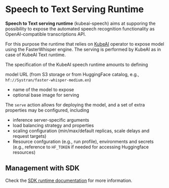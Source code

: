 # Speech to Text Serving Runtime

**Speech to Text serving runtime** (kubeai-speech) aims at supporing the possibility to expose the automated speech recognition functionality as OpenAI-compatible transcriptions API. 
 
For this purpose the runtime that relies on [KubeAI](https://www.kubeai.org/) operator to expose model using the FasterWhisper engine. The serving is performed by KubeAI as in case of KubeAI Text runtime. 

The specification of the KubeAI speech runtime amounts to defining

   model URL (from S3 storage or from HuggingFace catalog, e.g., ``hf://Systran/faster-whisper-medium.en``)
- name of the model to expose
- optional base image for serving

The ``serve`` action allows for deploying the model, and a set of extra properties may be configured, including

- inference server-specific arguments
- load balancing strategy and properties
- scaling configuration (min/max/default replicas, scale delays and request targets)
- Resource confguration (e.g., run profile), environments and secrets (e.g., reference to ``HF_TOKEN`` if needed for accessing Huggingface resources)

## Management with SDK

Check the [SDK runtime documentation](https://scc-digitalhub.github.io/sdk-docs/reference/runtimes/modelserve/overview/) for more information.
